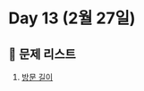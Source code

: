 # Day 13 (2월 27일)

## 📖 문제 리스트
1. [방문 길이](https://school.programmers.co.kr/learn/courses/30/lessons/49994)
